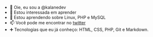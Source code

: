 - 👋 Oie, eu sou a @kalanedev
- 👀 Estou interessada em aprender
- 🌱 Estou aprendendo sobre Linux, PHP e MySQL
- 📫 Você pode me encontrar no [twitter](https://twitter.com/kalanedev)
- ➕ Tecnologias que eu já conheço: HTML, CSS, PHP, Git e Markdown.
